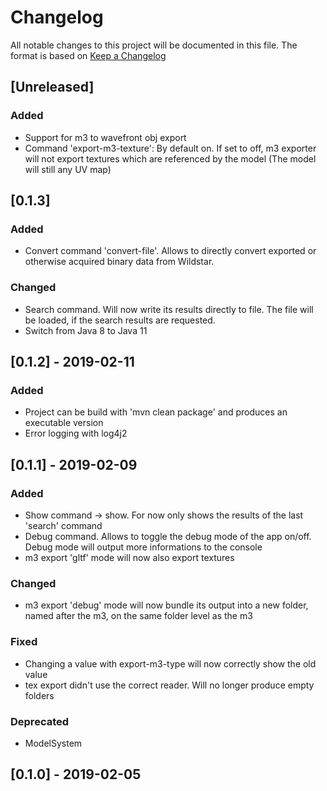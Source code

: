 # Changelog
All notable changes to this project will be documented in this file.
The format is based on [Keep a Changelog](https://keepachangelog.com)

## [Unreleased] 
### Added
- Support for m3 to wavefront obj export
- Command 'export-m3-texture': By default on. If set to off, m3 exporter will not export textures which are referenced by the model (The model will still any UV map)

## [0.1.3]
### Added
- Convert command 'convert-file'. Allows to directly convert exported or otherwise acquired binary data from Wildstar.

### Changed
- Search command. Will now write its results directly to file. The file will be loaded, if the search results are requested.
- Switch from Java 8 to Java 11

## [0.1.2] - 2019-02-11
### Added
- Project can be build with 'mvn clean package' and produces an executable version
- Error logging with log4j2

## [0.1.1] - 2019-02-09
### Added
- Show command -> show. For now only shows the results of the last 'search' command
- Debug command. Allows to toggle the debug mode of the app on/off. Debug mode will output more informations to the console
- m3 export 'gltf' mode will now also export textures

### Changed 
- m3 export 'debug' mode will now bundle its output into a new folder, named after the m3, on the same folder level as the m3

### Fixed 
- Changing a value with export-m3-type will now correctly show the old value
- tex export didn't use the correct reader. Will no longer produce empty folders

### Deprecated 
- ModelSystem

## [0.1.0] - 2019-02-05
